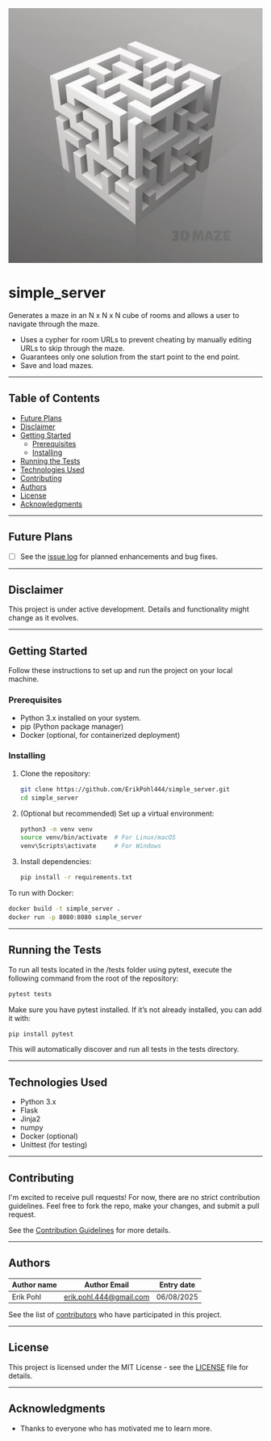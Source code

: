 ![Get lost in this](istockphoto-672841286-612x612.jpg)

# simple_server

Generates a maze in an N x N x N cube of rooms and allows a user to navigate through the maze.

- Uses a cypher for room URLs to prevent cheating by manually editing URLs to skip through the maze.
- Guarantees only one solution from the start point to the end point.
- Save and load mazes.

---

## Table of Contents

- [Future Plans](#future-plans)
- [Disclaimer](#disclaimer)
- [Getting Started](#getting-started)
  - [Prerequisites](#prerequisites)
  - [Installing](#installing)
- [Running the Tests](#running-the-tests)
- [Technologies Used](#technologies-used)
- [Contributing](#contributing)
- [Authors](#authors)
- [License](#license)
- [Acknowledgments](#acknowledgments)

---

## Future Plans

- [ ] See the [issue log](https://github.com/ErikPohl444/simple_server/issues) for planned enhancements and bug fixes.

---

## Disclaimer

This project is under active development. Details and functionality might change as it evolves.

---

## Getting Started

Follow these instructions to set up and run the project on your local machine.

### Prerequisites

- Python 3.x installed on your system.
- pip (Python package manager)
- Docker (optional, for containerized deployment)

### Installing

1. Clone the repository:

   ```bash
   git clone https://github.com/ErikPohl444/simple_server.git
   cd simple_server
   ```

2. (Optional but recommended) Set up a virtual environment:

   ```bash
   python3 -m venv venv
   source venv/bin/activate  # For Linux/macOS
   venv\Scripts\activate     # For Windows
   ```

3. Install dependencies:

   ```bash
   pip install -r requirements.txt
   ```

To run with Docker:

```bash
docker build -t simple_server .
docker run -p 8080:8080 simple_server
```

---

## Running the Tests

To run all tests located in the /tests folder using pytest, execute the following command from the root of the repository:

```bash
pytest tests
```

Make sure you have pytest installed. If it’s not already installed, you can add it with:

```bash
pip install pytest
```

This will automatically discover and run all tests in the tests directory.

---

## Technologies Used

- Python 3.x
- Flask
- Jinja2
- numpy
- Docker (optional)
- Unittest (for testing)

---

## Contributing

I'm excited to receive pull requests! For now, there are no strict contribution guidelines. Feel free to fork the repo, make your changes, and submit a pull request.

See the [Contribution Guidelines](CONTRIBUTING.md) for more details.

---

## Authors

| Author name | Author Email             | Entry date  |
|-------------|-------------------------|-------------|
| Erik Pohl   | erik.pohl.444@gmail.com | 06/08/2025  |

See the list of [contributors](https://github.com/ErikPohl444/simple_server/graphs/contributors) who have participated in this project.

---

## License

This project is licensed under the MIT License - see the [LICENSE](LICENSE) file for details.

---

## Acknowledgments

- Thanks to everyone who has motivated me to learn more.
